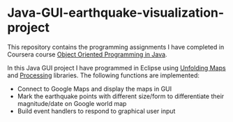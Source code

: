 # Java-GUI-earthquake-visualization-project

This repository contains the programming assignments I have completed in Coursera course [Object Oriented Programming in Java](https://www.coursera.org/learn/object-oriented-java). 

In this Java GUI project I have programmed in Eclipse using [Unfolding Maps](http://unfoldingmaps.org/javadoc/) and [Processing](https://processing.org/reference/) libraries. The following functions are implemented:

* Connect to Google Maps and display the maps in GUI
* Mark the earthquake points with different size/form to differentiate their magnitude/date on Google world map 
* Build event handlers to respond to graphical user input


